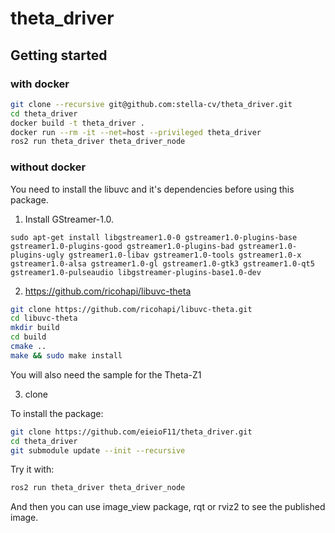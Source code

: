 # theta_driver

## Getting started

### with docker

```bash
git clone --recursive git@github.com:stella-cv/theta_driver.git
cd theta_driver
docker build -t theta_driver .
docker run --rm -it --net=host --privileged theta_driver
ros2 run theta_driver theta_driver_node
```

### without docker

You need to install the libuvc and it's dependencies before using this package.

1. Install GStreamer-1.0.
```
sudo apt-get install libgstreamer1.0-0 gstreamer1.0-plugins-base gstreamer1.0-plugins-good gstreamer1.0-plugins-bad gstreamer1.0-plugins-ugly gstreamer1.0-libav gstreamer1.0-tools gstreamer1.0-x gstreamer1.0-alsa gstreamer1.0-gl gstreamer1.0-gtk3 gstreamer1.0-qt5 gstreamer1.0-pulseaudio libgstreamer-plugins-base1.0-dev
```
2. <https://github.com/ricohapi/libuvc-theta>

```bash
git clone https://github.com/ricohapi/libuvc-theta.git
cd libuvc-theta
mkdir build
cd build
cmake ..
make && sudo make install
```

You will also need the sample for the Theta-Z1

3. clone

To install the package:

```bash
git clone https://github.com/eieioF11/theta_driver.git
cd theta_driver
git submodule update --init --recursive
```

Try it with:

```bash
ros2 run theta_driver theta_driver_node 
```

And then you can use image_view package, rqt or rviz2 to see the published image.

